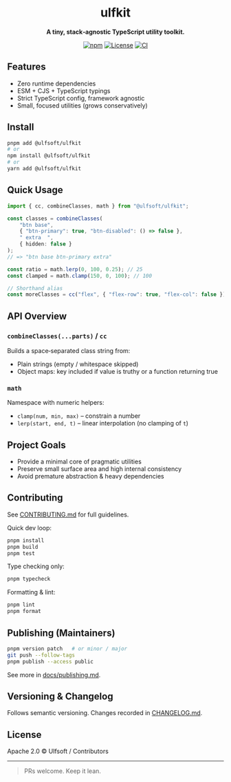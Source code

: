 <div align="center">

# ulfkit

<p><strong>A tiny, stack‑agnostic TypeScript utility toolkit.</strong></p>

<p>
	<a href="https://www.npmjs.com/package/@ulfsoft/ulfkit"><img alt="npm" src="https://img.shields.io/npm/v/%40ulfsoft%2Fulfkit.svg?label=npm%20version"></a>
	<a href="LICENSE"><img alt="License" src="https://img.shields.io/badge/license-Apache--2.0-blue"></a>
	<a href="https://github.com/ulfsoft/ulfkit/actions"><img alt="CI" src="https://img.shields.io/badge/ci-pending-lightgrey"></a>
</p>

</div>

## Features

- Zero runtime dependencies
- ESM + CJS + TypeScript typings
- Strict TypeScript config, framework agnostic
- Small, focused utilities (grows conservatively)

## Install

```bash
pnpm add @ulfsoft/ulfkit
# or
npm install @ulfsoft/ulfkit
# or
yarn add @ulfsoft/ulfkit
```

## Quick Usage

```ts
import { cc, combineClasses, math } from "@ulfsoft/ulfkit";

const classes = combineClasses(
	"btn base",
	{ "btn-primary": true, "btn-disabled": () => false },
	" extra  ",
	{ hidden: false }
);
// => "btn base btn-primary extra"

const ratio = math.lerp(0, 100, 0.25); // 25
const clamped = math.clamp(150, 0, 100); // 100

// Shorthand alias
const moreClasses = cc("flex", { "flex-row": true, "flex-col": false });
```

## API Overview

### `combineClasses(...parts)` / `cc`
Builds a space‑separated class string from:
- Plain strings (empty / whitespace skipped)
- Object maps: key included if value is truthy or a function returning true

### `math`
Namespace with numeric helpers:
- `clamp(num, min, max)` – constrain a number
- `lerp(start, end, t)` – linear interpolation (no clamping of `t`)

## Project Goals

- Provide a minimal core of pragmatic utilities
- Preserve small surface area and high internal consistency
- Avoid premature abstraction & heavy dependencies

## Contributing

See [CONTRIBUTING.md](CONTRIBUTING.md) for full guidelines.

Quick dev loop:

```bash
pnpm install
pnpm build
pnpm test
```

Type checking only:
```bash
pnpm typecheck
```

Formatting & lint:
```bash
pnpm lint
pnpm format
```

## Publishing (Maintainers)

```bash
pnpm version patch   # or minor / major
git push --follow-tags
pnpm publish --access public
```

See more in [docs/publishing.md](docs/publishing.md).

## Versioning & Changelog

Follows semantic versioning. Changes recorded in [CHANGELOG.md](CHANGELOG.md).

## License

Apache 2.0 © Ulfsoft / Contributors

---

> PRs welcome. Keep it lean.

